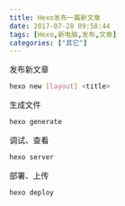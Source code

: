 ```yaml
---
title: Hexo发布一篇新文章
date: 2017-07-28 09:58:44
tags: [Hexo,新电脑,发布,文章]
categories: ["其它"]
---
```

发布新文章
``` bash
hexo new [layout] <title>
```

生成文件
``` bash
hexo generate
```

调试、查看
``` bash
hexo server
```

部署、上传
``` bash
hexo deploy
```
